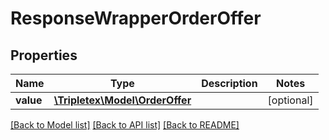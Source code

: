 # ResponseWrapperOrderOffer

## Properties
Name | Type | Description | Notes
------------ | ------------- | ------------- | -------------
**value** | [**\Tripletex\Model\OrderOffer**](OrderOffer.md) |  | [optional] 

[[Back to Model list]](../README.md#documentation-for-models) [[Back to API list]](../README.md#documentation-for-api-endpoints) [[Back to README]](../README.md)


